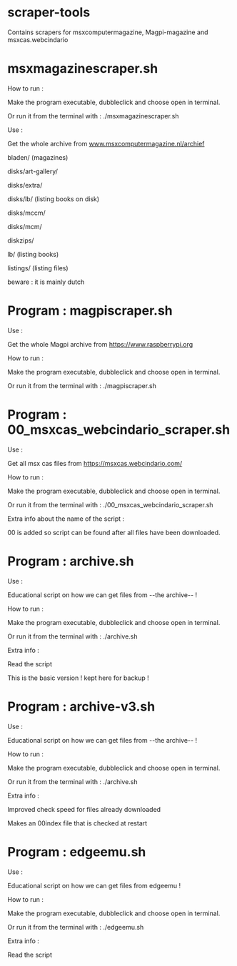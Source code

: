 # scraper-tools

Contains scrapers for msxcomputermagazine, Magpi-magazine and msxcas.webcindario

# msxmagazinescraper.sh

How to run :

Make the program executable, dubbleclick and choose open in terminal.

Or run it from the terminal with : ./msxmagazinescraper.sh

Use : 

Get the whole archive from www.msxcomputermagazine.nl/archief 

bladen/ (magazines)

disks/art-gallery/ 

disks/extra/ 

disks/lb/ (listing books on disk)

disks/mccm/ 

disks/mcm/ 

diskzips/ 

lb/ (listing books)

listings/ (listing files)

beware : it is mainly dutch


# Program : magpiscraper.sh

Use : 

Get the whole Magpi archive from https://www.raspberrypi.org

How to run :

Make the program executable, dubbleclick and choose open in terminal.

Or run it from the terminal with : ./magpiscraper.sh


# Program : 00_msxcas_webcindario_scraper.sh

Use : 

Get all msx cas files from https://msxcas.webcindario.com/

How to run :

Make the program executable, dubbleclick and choose open in terminal.

Or run it from the terminal with : ./00_msxcas_webcindario_scraper.sh

Extra info about the name of the script :

00 is added so script can be found after all files have been downloaded.

# Program : archive.sh

Use : 

Educational script on how we can get files from --the archive-- !

How to run :

Make the program executable, dubbleclick and choose open in terminal.

Or run it from the terminal with : ./archive.sh

Extra info :

Read the script

This is the basic version ! kept here for backup !

# Program : archive-v3.sh

Use : 

Educational script on how we can get files from --the archive-- !

How to run :

Make the program executable, dubbleclick and choose open in terminal.

Or run it from the terminal with : ./archive.sh

Extra info :

Improved check speed for files already downloaded

Makes an 00index file that is checked at restart

# Program : edgeemu.sh

Use : 

Educational script on how we can get files from edgeemu !

How to run :

Make the program executable, dubbleclick and choose open in terminal.

Or run it from the terminal with : ./edgeemu.sh

Extra info :

Read the script
